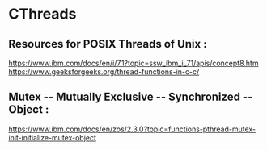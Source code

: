 # CThreads
## Resources for POSIX Threads of Unix :
https://www.ibm.com/docs/en/i/7.1?topic=ssw_ibm_i_71/apis/concept8.htm
<br/>
https://www.geeksforgeeks.org/thread-functions-in-c-c/

## Mutex -- Mutually Exclusive -- Synchronized -- Object :
https://www.ibm.com/docs/en/zos/2.3.0?topic=functions-pthread-mutex-init-initialize-mutex-object
